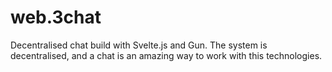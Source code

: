 # web.3chat
Decentralised chat build with Svelte.js and Gun.
The system is decentralised, and a chat is an amazing way to work with this technologies.
